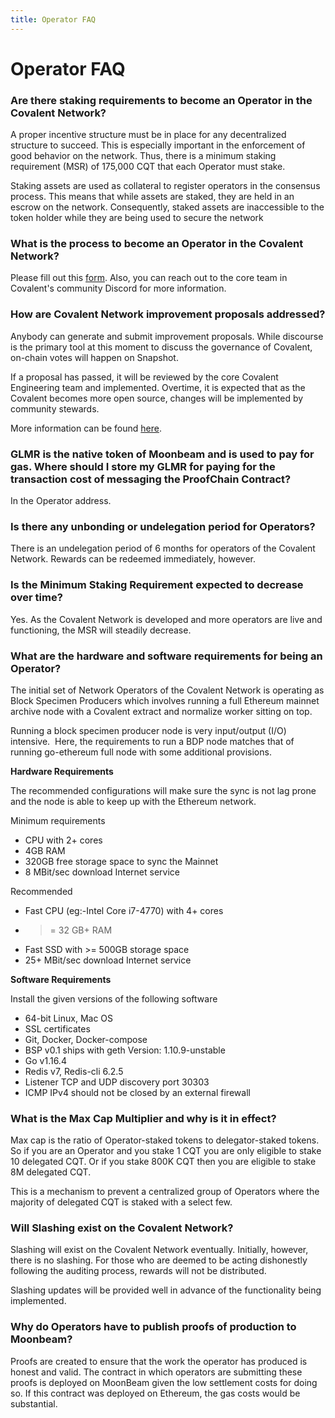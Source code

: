 ```yaml
---
title: Operator FAQ
---
```


# Operator FAQ

### Are there staking requirements to become an Operator in the Covalent Network?

A proper incentive structure must be in place for any decentralized structure to succeed. This is especially important in the enforcement of good behavior on the network. Thus, there is a minimum staking requirement (MSR) of 175,000 CQT that each Operator must stake.

Staking assets are used as collateral to register operators in the consensus process. This means that while assets are staked, they are held in an escrow on the network. Consequently, staked assets are inaccessible to the token holder while they are being used to secure the network

### What is the process to become an Operator in the Covalent Network?

Please fill out this [form](https://covalenthq.typeform.com/to/kzQnxBul). Also, you can reach out to the core team in Covalent's community Discord for more information.

### How are Covalent Network improvement proposals addressed?

Anybody can generate and submit improvement proposals. While discourse is the primary tool at this moment to discuss the governance of Covalent, on-chain votes will happen on Snapshot.

If a proposal has passed, it will be reviewed by the core Covalent Engineering team and implemented. Overtime, it is expected that as the Covalent becomes more open source, changes will be implemented by community stewards.

More information can be found [here](https://www.covalenthq.com/docs/network/covalent-query-token/governance/).

### GLMR is the native token of Moonbeam and is used to pay for gas. Where should I store my GLMR for paying for the transaction cost of messaging the ProofChain Contract?

 In the Operator address.

### Is there any unbonding or undelegation period for Operators?

There is an undelegation period of 6 months for operators of the Covalent Network. Rewards can be redeemed immediately, however.  

### Is the Minimum Staking Requirement expected to decrease over time?

Yes. As the Covalent Network is developed and more operators are live and functioning, the MSR will steadily decrease.

### What are the hardware and software requirements for being an Operator?

The initial set of Network Operators of the Covalent Network is operating as Block Specimen Producers which involves running a full Ethereum mainnet archive node with a Covalent extract and normalize worker sitting on top.

Running a block specimen producer node is very input/output (I/O) intensive.  Here, the requirements to run a BDP node matches that of running go-ethereum full node with some additional provisions.

**Hardware Requirements**

The recommended configurations will make sure the sync is not lag prone and the node is able to keep up with the Ethereum network.

Minimum requirements

- CPU with 2+ cores
- 4GB RAM
- 320GB free storage space to sync the Mainnet
- 8 MBit/sec download Internet service

Recommended

- Fast CPU (eg:-Intel Core i7-4770) with 4+ cores
- >= 32 GB+ RAM
- Fast SSD with >= 500GB storage space
- 25+ MBit/sec download Internet service

**Software Requirements**

Install the given versions of the following software

- 64-bit Linux, Mac OS
- SSL certificates
- Git, Docker, Docker-compose
- BSP v0.1 ships with geth Version: 1.10.9-unstable
- Go v1.16.4
- Redis v7, Redis-cli 6.2.5
- Listener TCP and UDP discovery port 30303
- ICMP IPv4 should not be closed by an external firewall

### What is the Max Cap Multiplier and why is it in effect?

Max cap is the ratio of Operator-staked tokens to delegator-staked tokens. So if you are an Operator and you stake 1 CQT you are only eligible to stake 10 delegated CQT. Or if you stake 800K CQT then you are eligible to stake 8M delegated CQT.

This is a mechanism to prevent a centralized group of Operators where the majority of delegated CQT is staked with a select few.

### Will Slashing exist on the Covalent Network?

Slashing will exist on the Covalent Network eventually. Initially, however, there is no slashing. For those who are deemed to be acting dishonestly following the auditing process, rewards will not be distributed.

Slashing updates will be provided well in advance of the functionality being implemented.

### Why do Operators have to publish proofs of production to Moonbeam?

Proofs are created to ensure that the work the operator has produced is honest and valid. The contract in which operators are submitting these proofs is deployed on MoonBeam given the low settlement costs for doing so. If this contract was deployed on Ethereum, the gas costs would be substantial.
